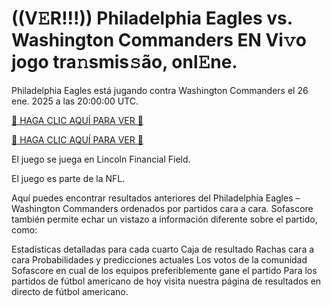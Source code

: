 # ((V𝙴R!!!)) Philadelphia Eagles vs. Washington Commanders EN Vi𝚟o jogo tra𝚗smis𝚜ão, onl𝙴ne. #

Philadelphia Eagles está jugando contra Washington Commanders el 26 ene. 2025 a las 20:00:00 UTC.

[🔴 HAGA CLIC AQUÍ PARA VER 🔴](https://t.co/VpJ2sGCyzK)

[🔴 HAGA CLIC AQUÍ PARA VER 🔴](https://t.co/VpJ2sGCyzK)

El juego se juega en Lincoln Financial Field.

El juego es parte de la NFL.

Aquí puedes encontrar resultados anteriores del Philadelphia Eagles – Washington Commanders ordenados por partidos cara a cara. Sofascore también permite echar un vistazo a información diferente sobre el partido, como:

Estadísticas detalladas para cada cuarto
Caja de resultado
Rachas cara a cara
Probabilidades y predicciones actuales
Los votos de la comunidad Sofascore en cual de los equipos preferiblemente gane el partido
Para los partidos de fútbol americano de hoy visita nuestra página de resultados en directo de fútbol americano.
